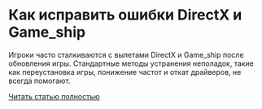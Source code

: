 # Как исправить ошибки DirectX и Game_ship



Игроки часто сталкиваются с вылетами DirectX и Game_ship после обновления игры. Стандартные методы устранения неполадок, такие как переустановка игры, понижение частот и откат драйверов, не всегда помогают.

[Читать статью полностью](https://xyberbara.com/gaming/ispravlyayem-vylety-igry-iz-za-nekhvatki-vram/)
